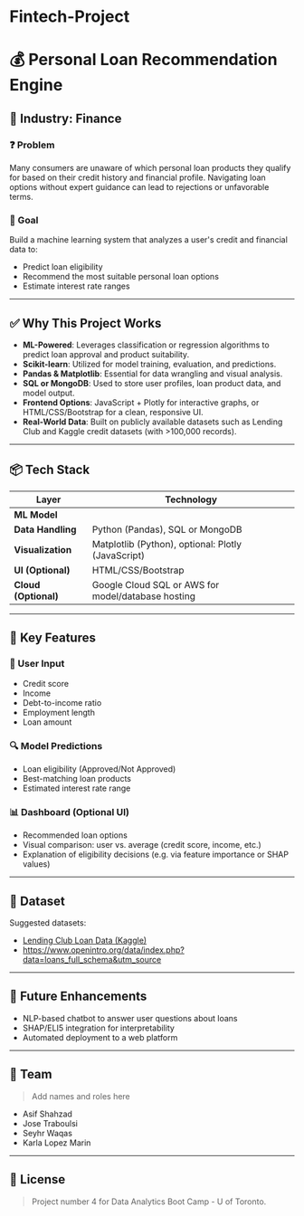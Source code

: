 # Fintech-Project

# 💰 Personal Loan Recommendation Engine

## 📍 Industry: Finance

### ❓ Problem
Many consumers are unaware of which personal loan products they qualify for based on their credit history and financial profile. Navigating loan options without expert guidance can lead to rejections or unfavorable terms.

### 🎯 Goal
Build a machine learning system that analyzes a user's credit and financial data to:
- Predict loan eligibility
- Recommend the most suitable personal loan options
- Estimate interest rate ranges

---

## ✅ Why This Project Works

- **ML-Powered**: Leverages classification or regression algorithms to predict loan approval and product suitability.
- **Scikit-learn**: Utilized for model training, evaluation, and predictions.
- **Pandas & Matplotlib**: Essential for data wrangling and visual analysis.
- **SQL or MongoDB**: Used to store user profiles, loan product data, and model output.
- **Frontend Options**: JavaScript + Plotly for interactive graphs, or HTML/CSS/Bootstrap for a clean, responsive UI.
- **Real-World Data**: Built on publicly available datasets such as Lending Club and Kaggle credit datasets (with >100,000 records).

---

## 📦 Tech Stack

| Layer          | Technology                                                             |
|----------------|------------------------------------------------------------------------|
| **ML Model**   |         |
| **Data Handling** | Python (Pandas), SQL or MongoDB                                     |
| **Visualization** | Matplotlib (Python), optional: Plotly (JavaScript)                 |
| **UI (Optional)** | HTML/CSS/Bootstrap                                                  |
| **Cloud (Optional)** | Google Cloud SQL or AWS for model/database hosting              |

---

## 🧠 Key Features

### 🔢 User Input
- Credit score  
- Income  
- Debt-to-income ratio  
- Employment length  
- Loan amount  

### 🔍 Model Predictions
- Loan eligibility (Approved/Not Approved)
- Best-matching loan products
- Estimated interest rate range

### 📊 Dashboard (Optional UI)
- Recommended loan options
- Visual comparison: user vs. average (credit score, income, etc.)
- Explanation of eligibility decisions (e.g. via feature importance or SHAP values)

---

## 📂 Dataset
Suggested datasets:
- [Lending Club Loan Data (Kaggle)](https://www.kaggle.com/datasets/wordsforthewise/lending-club)
- https://www.openintro.org/data/index.php?data=loans_full_schema&utm_source


---

## 🚀 Future Enhancements
- NLP-based chatbot to answer user questions about loans
- SHAP/ELI5 integration for interpretability
- Automated deployment to a web platform

---

## 👥 Team
> Add names and roles here
- Asif Shahzad
- Jose Traboulsi
- Seyhr Waqas
- Karla Lopez Marin
---

## 📄 License
> Project number 4 for Data Analytics Boot Camp - U of Toronto.


